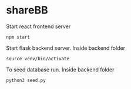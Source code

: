 # shareBB

Start react frontend server 
```
npm start
```

Start flask backend server. Inside backend folder

```
source venv/bin/activate
```

To seed database run. Inside backend folder
```
python3 seed.py 
```